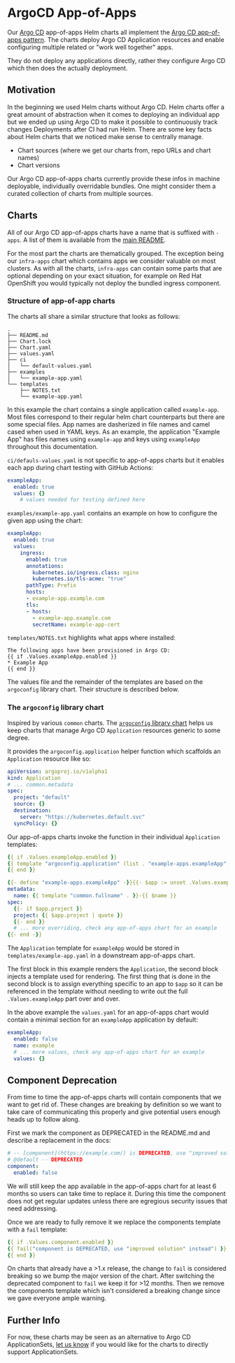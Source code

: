 # ArgoCD App-of-Apps

Our [Argo CD](https://argoproj.github.io/cd/) app-of-apps Helm charts all implement the [Argo CD app-of-apps pattern](https://argo-cd.readthedocs.io/en/stable/operator-manual/cluster-bootstrapping/#app-of-apps-pattern).
The charts deploy Argo CD Application resources and enable configuring multiple related or "work well together" apps.

They do not deploy any applications directly, rather they configure Argo CD which then does the actually deployment.

## Motivation

In the beginning we used Helm charts without Argo CD. Helm charts offer a great amount of abstraction when it comes to
deploying an individual app but we ended up using Argo CD to make it possible to continuously track changes Deployments
after CI had run Helm. There are some key facts about Helm charts that we noticed make sense to centrally manage.
- Chart sources (where we get our charts from, repo URLs and chart names)
- Chart versions

Our Argo CD app-of-apps charts currently provide these infos in machine deployable, individually overridable bundles. One
might consider them a curated collection of charts from multiple sources.

## Charts

All of our Argo CD app-of-apps charts have a name that is suffixed with `-apps`. A list of them is available from the
[main README](https://github.com/hairmare/helm-charts/blob/docs/app-of-apps/README.md#argo-cd-app-of-apps-charts).

For the most part the charts are thematically grouped. The exception being our `infra-apps` chart which contains apps
we consider valuable on most clusters. As with all the charts, `infra-apps` can contain some parts that are optional
depending on your exact situation, for example on Red Hat OpenShift you would typically not deploy the bundled ingress
component.

### Structure of app-of-app charts

The charts all share a similar structure that looks as follows:

```
.
├── README.md
├── Chart.lock
├── Chart.yaml
├── values.yaml
├── ci
│   └── default-values.yaml
├── examples
│   └── example-app.yaml
└── templates
    ├── NOTES.txt
    └── example-app.yaml
```

In this example the chart contains a single application called `example-app`. Most files correspond to their regular
helm chart counterparts but there are some special files. App names are dasherized in file names and camel cased
when used in YAML keys. As an example, the application "Example App" has files names using `example-app` and keys
using `exampleApp` throughout this documentation.

`ci/defauls-values.yaml` is not specific to app-of-apps charts but it enables each app during chart testing with
GitHub Actions:
```yaml
exampleApp:
  enabled: true
  values: {}
    # values needed for testing defined here
```

`examples/example-app.yaml` contains an example on how to configure the given app using the chart:
```yaml
exampleApp:
  enabled: true
  values:
    ingress:
      enabled: true
      annotations:
        kubernetes.io/ingress.class: nginx
        kubernetes.io/tls-acme: "true"
      pathType: Prefix
      hosts:
      - example-app.example.com
      tls:
      - hosts:
        - example-app.example.com
        secretName: example-app-cert
```

`templates/NOTES.txt` highlights what apps where installed:
```
The following apps have been provisioned in Argo CD:
{{ if .Values.exampleApp.enabled }}
* Example App
{{ end }}
```

The values file and the remainder of the templates are based on the `argoconfig` library chart. Their structure
is described below.

### The `argoconfig` library chart

Inspired by various `common` charts. The [`argoconfig` library chart](https://github.com/adfinis/helm-charts/tree/main/charts/argoconfig)
helps us keep charts that manage Argo CD `Application` resources generic to some degree.

It provides the `argoconfig.application` helper function which scaffolds an `Application` resource like so:

```yaml
apiVersion: argoproj.io/v1alpha1
kind: Application
# ... common.metadata
spec:
  project: "default"
  source: {}
  destination:
    server: "https://kubernetes.default.svc"
  syncPolicy: {}
```

Our app-of-apps charts invoke the function in their individual `Application` templates:

```yaml
{{ if .Values.exampleApp.enabled }}
{{ template "argoconfig.application" (list . "example-apps.exampleApp") }}
{{ end }}

{{- define "example-apps.exampleApp" -}}{{- $app := unset .Values.exampleApp "enabled" -}}{{- $name := default $app.namespace $app.name -}}
metadata:
  name: {{ template "common.fullname" . }}-{{ $name }}
spec:
  {{- if $app.project }}
  project: {{ $app.project | quote }}
  {{- end }}
  # ... more overriding, check any app-of-apps chart for an example
{{- end -}}
```

The `Application` template for `exampleApp` would be stored in `templates/example-app.yaml` in a downstream app-of-apps chart.

The first block in this example renders the `Application`, the second block injects a template used for rendering. The first thing that
is done in the second block is to assign everything specific to an app to `$app` so it can be referenced in the template without needing
to write out the full `.Values.exampleApp` part over and over.

In the above example the `values.yaml` for an app-of-apps chart would contain a minimal section for an `exampleApp` application by default:

```yaml
exampleApp:
  enabled: false
  name: example
  # ... more values, check any app-of-apps chart for an example
  values: {}
```

## Component Deprecation

From time to time the app-of-apps charts will contain components that we want to get rid of.
These changes are breaking by definition so we want to take care of communicating this properly and give potential users enough heads up to follow along.

First we mark the component as DEPRECATED in the README.md and describe a replacement in the docs:

```yaml
# -- [component](https://example.com/) is DEPRECATED, use "improved solution" instead
# @default -- DEPRECATED
component:
  enabled: false
```

We will still keep the app available in the app-of-apps chart for at least 6 months so users can take time to replace it.
During this time the component does not get regular updates unless there are egregious security issues that need addressing.

Once we are ready to fully remove it we replace the components template with a `fail` template:

```yaml
{{ if .Values.component.enabled }}
{{ fail("component is DEPRECATED, use "improved solution" instead") }}
{{ end }}
```

On charts that already have a >1.x release, the change to `fail` is considered breaking so we bump the major version of the chart.
After switching the deprecated component to `fail` we keep it for >12 months. Then we remove the components template which isn't considered a breaking change since we gave everyone ample warning.

## Further Info

For now, these charts may be seen as an alternative to Argo CD ApplicationSets, [let us know](https://github.com/adfinis/helm-charts/discussions)
if you would like for the charts to directly support ApplicationSets.
